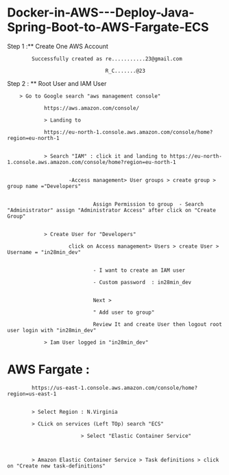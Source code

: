 # Docker-in-AWS---Deploy-Java-Spring-Boot-to-AWS-Fargate-ECS




Step 1 :** Create One AWS Account

			Successfully created as re...........23@gmail.com
			
									R_C.......@23
									
									
									
Step 2 :   ** Root User and IAM User 
		
		> Go to Google search "aws management console"
		
				https://aws.amazon.com/console/
				
				> Landing to 
				
				https://eu-north-1.console.aws.amazon.com/console/home?region=eu-north-1
				
				
				> Search "IAM" : click it and landing to https://eu-north-1.console.aws.amazon.com/console/home?region=eu-north-1
				
				
						-Access management> User groups > create group > group name ="Developers"
				
				
								Assign Permission to group  - Search "Administrator" assign "Administrator Access" after click on "Create Group"
				
				
				> Create User for "Developers"
				
						click on Access management> Users > create User > Username = "in28min_dev"
				
				
								- I want to create an IAM user
				
								- Custom password  : in28min_dev
								
								
								Next >
								
								" Add user to group"
				
								Review It and create User then logout root user login with "in28min_dev"
				
				> Iam User logged in "in28min_dev"
				
				
# AWS Fargate : 				
				
				
			https://us-east-1.console.aws.amazon.com/console/home?region=us-east-1


			> Select Region : N.Virginia 
			
			> CLick on services (Left TOp) search "ECS"
				
							> Select "Elastic Container Service"
				
				
				
			> Amazon Elastic Container Service > Task definitions > click on "Create new task-definitions"	
				
				
				
				
				
				
				
				
				
				
				
				
				
				
				
				
				
				
				
				
				
				
				
				
				
				
				
				
				
				
				
				
				
				
				
				
				
				